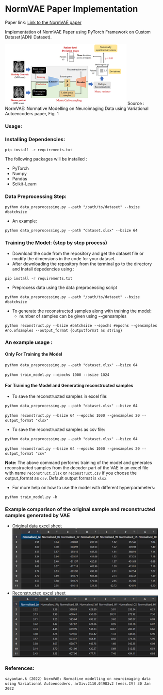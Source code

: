 # NormVAE Paper Implementation
Paper link: [Link to the NormVAE paper](https://arxiv.org/pdf/2110.04903.pdf)

Implementation of NormVAE Paper using PyTorch Framework on Custom Dataset(ADNI Dataset).


<img src="https://github.com/sandeshkatakam/NormVAE-Neuroimaging/blob/main/normvae.png" alt="drawing" width="400" class = "center"/>
Source : NormVAE: Normative Modelling on Neuroimaging Data using Variational Autoencoders paper, Fig. 1  

### Usage:

### Installing Dependencies:
```
pip install -r requirements.txt
```

The following packages will be installed : 
* PyTorch
* Numpy
* Pandas
* Scikit-Learn
### Data Preprocessing Step:
```
python data_preprocessing.py --path "/path/to/dataset" --bsize #batchsize
```

* An example:  
```
python data_preprocessing.py --path "dataset.xlsx" --bsize 64
```

### Training the Model: (step by step process) 
* Download the code from the repository and get the dataset file or modify the dimensions in the code for your dataset.  
* After downloading the repository from the terminal go to the directory and Install depedencies using : 
```
pip install -r requirements.txt
```
* Preprocess data using the data preprocessing script
```
python data_preprocessing.py --path "/path/to/dataset" --bsize #batchsize
```

* To generate the reconstructed samples along with training the model:
  * number of samples can be given using --gensamples
```
python reconstruct.py --bsize #batchsize --epochs #epochs --gensamples #no.ofsamples --output_format {outputformat as string} 
```

### An example usage :
#### Only For Training the Model
```
python data_preprocessing.py --path "dataset.xlsx" --bsize 64

python train_model.py --epochs 1000 --bsize 1024
```
#### For Training the Model and Generating reconstructed samples
* To save the reconstructed samples in excel file:  
```
python data_preprocessing.py --path "dataset.xlsx" --bsize 64

python reconstruct.py --bsize 64 --epochs 1000 --gensamples 20 --output_format "xlsx"
```
* To save the reconstructed samples as csv file:
```
python data_preprocessing.py --path "dataset.xlsx" --bsize 64

python reconstruct.py --bsize 64 --epochs 1000 --gensamples 20 --output_format "csv"
```

**Note:** The above command performs training of the model and generates reconstructed samples from the decoder part of the VAE in an excel file with name `reconstruct.xlsx` or `reconstruct.csv` if you choose the output_format as `csv`. Default output format is `xlsx`.  

* For more help on how to use the model with different hyperparameters: 

```
python train_model.py -h
```

### Example comparison of the original sample and reconstructed samples generated by VAE
* Original data excel sheet
![original sample](/original_sample.png)
* Reconstructed excel sheet
![reconstructed sample](/reconstructed_sample.png)


### References: 

```
sayantan.k (2022) NormVAE: Normative modelling on neuroimaging data using Variational Autoencoders, arXiv:2110.04903v2 [eess.IV] 30 Jan 2022
```
